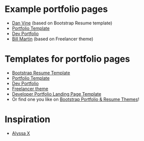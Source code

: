 # Example portfolio pages

- [Dan Vine](http://www.danvine.com/) (based on Bootstrap Resume template)
- [Portfolio Template](https://portfolio-template.surge.sh/)
- [Dev Portfolio]()
- [Bill Martin](http://billmartin.io/) (based on Freelancer theme)

# Templates for portfolio pages

- [Bootstrap Resume Template](https://github.com/danvine/bootstrap-resume-template)
- [Portfolio Template](https://github.com/nisarhassan12/portfolio-template)
- [Dev Portfolio](https://github.com/RyanFitzgerald/devportfolio)
- [Freelancer theme](https://github.com/jeromelachaud/freelancer-theme)
- [Developer Portfolio Landing Page Template](https://github.com/evanca/quick-portfolio)
- Or find one you like on [Bootstrap Portfolio & Resume Themes](https://startbootstrap.com/themes/portfolio-resume/)!

# Inspiration

- [Alyssa X](https://alyssax.com/)